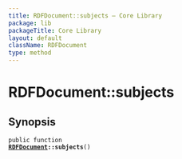```yaml
---
title: RDFDocument::subjects — Core Library
package: lib
packageTitle: Core Library
layout: default
className: RDFDocument
type: method
---
```


# RDFDocument::subjects

## Synopsis

<code>public function <b><a href="RDFDocument">RDFDocument</a>::subjects</b>()</code>

